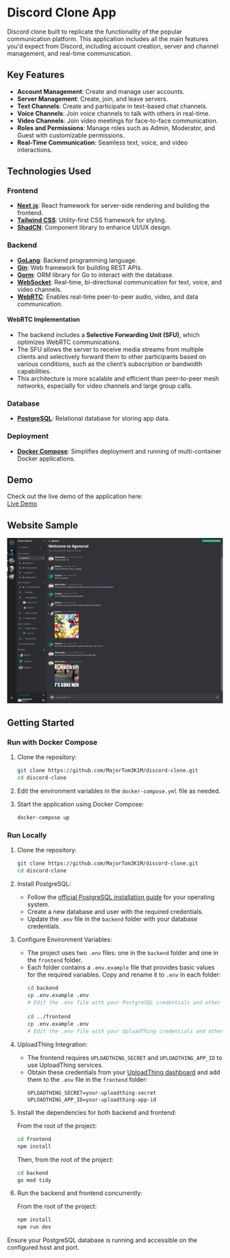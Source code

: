 # Discord Clone App

Discord clone built to replicate the functionality of the popular communication platform. This application includes all the main features you'd expect from Discord, including account creation, server and channel management, and real-time communication.

## Key Features

- **Account Management**: Create and manage user accounts.
- **Server Management**: Create, join, and leave servers.
- **Text Channels**: Create and participate in text-based chat channels.
- **Voice Channels**: Join voice channels to talk with others in real-time.
- **Video Channels**: Join video meetings for face-to-face communication.
- **Roles and Permissions**: Manage roles such as Admin, Moderator, and Guest with customizable permissions.
- **Real-Time Communication**: Seamless text, voice, and video interactions.

## Technologies Used

### Frontend
- **[Next.js](https://nextjs.org/)**: React framework for server-side rendering and building the frontend.
- **[Tailwind CSS](https://tailwindcss.com/)**: Utility-first CSS framework for styling.
- **[ShadCN](https://ui.shadcn.com/)**: Component library to enhance UI/UX design.

### Backend
- **[GoLang](https://golang.org/)**: Backend programming language.
- **[Gin](https://gin-gonic.com/)**: Web framework for building REST APIs.
- **[Gorm](https://gorm.io/)**: ORM library for Go to interact with the database.
- **[WebSocket](https://pkg.go.dev/github.com/gorilla/websocket)**: Real-time, bi-directional communication for text, voice, and video channels.
- **[WebRTC](https://pion.ly/)**: Enables real-time peer-to-peer audio, video, and data communication.

#### WebRTC Implementation
- The backend includes a **Selective Forwarding Unit (SFU)**, which optimizes WebRTC communications.
- The SFU allows the server to receive media streams from multiple clients and selectively forward them to other participants based on various conditions, such as the client’s subscription or bandwidth capabilities.
- This architecture is more scalable and efficient than peer-to-peer mesh networks, especially for video channels and large group calls.

### Database
- **[PostgreSQL](https://www.postgresql.org/)**: Relational database for storing app data.

### Deployment
- **[Docker Compose](https://docs.docker.com/compose/)**: Simplifies deployment and running of multi-container Docker applications.

## Demo

Check out the live demo of the application here:  
[Live Demo](https://www.jkrn.me/)

## Website Sample
![Website Screenshot](https://github.com/MajorTom3K1M/discord-clone/blob/main/screenshot/screenshot-1.png)

## Getting Started

### Run with Docker Compose

1. Clone the repository:
   ```bash
   git clone https://github.com/MajorTom3K1M/discord-clone.git
   cd discord-clone
   ```

2. Edit the environment variables in the `docker-compose.yml` file as needed.

3. Start the application using Docker Compose:
   ```bash
   docker-compose up
   ```

### Run Locally

1. Clone the repository:
   ```bash
   git clone https://github.com/MajorTom3K1M/discord-clone.git
   cd discord-clone
   ```

2. Install PostgreSQL:
   - Follow the [official PostgreSQL installation guide](https://www.postgresql.org/download/) for your operating system.
   - Create a new database and user with the required credentials.
   - Update the `.env` file in the `backend` folder with your database credentials.

3. Configure Environment Variables:
   - The project uses two `.env` files: one in the `backend` folder and one in the `frontend` folder.
   - Each folder contains a `.env.example` file that provides basic values for the required variables. Copy and rename it to `.env` in each folder:
     ```bash
     cd backend
     cp .env.example .env
     # Edit the .env file with your PostgreSQL credentials and other necessary values

     cd ../frontend
     cp .env.example .env
     # Edit the .env file with your UploadThing credentials and other required values
     ```

4. UploadThing Integration:
   - The frontend requires `UPLOADTHING_SECRET` and `UPLOADTHING_APP_ID` to use UploadThing services.
   - Obtain these credentials from your [UploadThing dashboard](https://uploadthing.com/) and add them to the `.env` file in the `frontend` folder:
     ```
     UPLOADTHING_SECRET=your-uploadthing-secret
     UPLOADTHING_APP_ID=your-uploadthing-app-id
     ```

5. Install the dependencies for both backend and frontend:

   From the root of the project:
   ```bash
   cd frontend
   npm install
   ```

   Then, from the root of the project:
   ```bash
   cd backend
   go mod tidy
   ```

6. Run the backend and frontend concurrently:

   From the root of the project:
   ```bash
   npm install
   npm run dev
   ```

Ensure your PostgreSQL database is running and accessible on the configured host and port.
